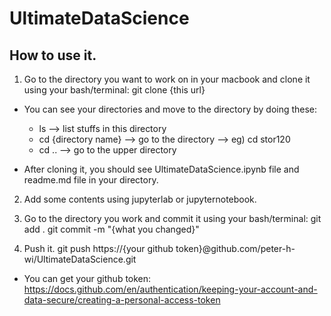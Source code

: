 # UltimateDataScience

## How to use it.

1. Go to the directory you want to work on in your macbook and clone it using your bash/terminal:
git clone {this url}

* You can see your directories and move to the directory by doing these:
  * ls                  --> list stuffs in this directory
  * cd {directory name} --> go to the directory           --> eg) cd stor120
  * cd ..               --> go to the upper directory


* After cloning it, you should see UltimateDataScience.ipynb file and readme.md file in your directory.

2. Add some contents using jupyterlab or jupyternotebook.

3. Go to the directory you work and commit it using your bash/terminal:
git add .
git commit -m "{what you changed}"

4. Push it.
git push https://{your github token}@github.com/peter-h-wi/UltimateDataScience.git

* You can get your github token:
https://docs.github.com/en/authentication/keeping-your-account-and-data-secure/creating-a-personal-access-token
